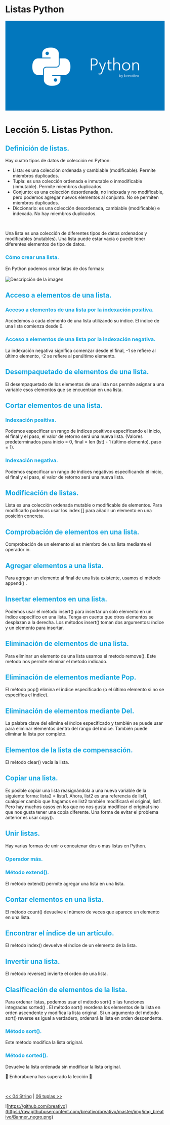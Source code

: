 # Listas Python

![Variables Python](https://github.com/breativo/Python_by_breativo/blob/master/img/Banner_Python_by_breativo.png?raw=true)

# Lección 5. Listas Python.

<h2 style="color:#15A7E1">Definición de listas.</h2>
Hay cuatro tipos de datos de colección en Python:

* Lista: es una colección ordenada y cambiable (modificable). Permite miembros duplicados.
* Tupla: es una colección ordenada e inmutable o inmodificable (inmutable). Permite miembros duplicados.
* Conjunto: es una colección desordenada, no indexada y no modificable, pero podemos agregar nuevos elementos al conjunto. No se permiten miembros duplicados.
* Diccionario: es una colección desordenada, cambiable (modificable) e indexada. No hay miembros duplicados.
</br>

Una lista es una colección de diferentes tipos de datos ordenados y modificables (mutables). Una lista puede estar vacía o puede tener diferentes elementos de tipo de datos.

<h3 style="color:#15A7E1">Cómo crear una lista.</h3>
En Python podemos crear listas de dos formas:

</br>
</br>
<image src="./img/cadena_texto_concatenacion.png" alt="Descripción de la imagen">
<h2 style="color:#15A7E1">Acceso a elementos de una lista.</h2>
<h3 style="color:#15A7E1">Acceso a elementos de  una lista por la indexación positiva.</h3>
Accedemos a cada elemento de una lista utilizando su índice. El índice de una lista comienza desde 0.
<h3 style="color:#15A7E1">Acceso a elementos de  una lista por la indexación negativa.</h3>
La indexación negativa significa comenzar desde el final, -1 se refiere al último elemento, -2 se refiere al penúltimo elemento.
<h2 style="color:#15A7E1">Desempaquetado de elementos de una lista.</h2>
El desempaquetado de los elementos de una lista nos permite asignar a una variable esos elementos que se encuentran en una lista.
<h2 style="color:#15A7E1">Cortar elementos de una lista.</h2>
<h3 style="color:#15A7E1">Indexación positiva.</h3>
Podemos especificar un rango de índices positivos especificando el inicio, el final y el paso, el valor de retorno será una nueva lista. (Valores predeterminados para inicio = 0, final = len (lst) - 1 (último elemento), paso = 1).

<h3 style="color:#15A7E1">Indexación negativa.</h3>   
Podemos especificar un rango de índices negativos especificando el inicio, el final y el paso, el valor de retorno será una nueva lista.

<h2 style="color:#15A7E1">Modificación de listas.</h2>
Lista es una colección ordenada mutable o modificable de elementos. Para modificarlo podemos usar los index [] para añadir un elemento en una posición concreta.

<h2 style="color:#15A7E1">Comprobación de elementos en una lista.</h2>
Comprobación de un elemento si es miembro de una lista mediante el operador in.

<h2 style="color:#15A7E1">Agregar elementos a una lista.</h2>
Para agregar un elemento al final de una lista existente, usamos el método append() .
<h2 style="color:#15A7E1">Insertar elementos en una lista.</h2>
Podemos usar el método insert() para insertar un solo elemento en un índice específico en una lista. Tenga en cuenta que otros elementos se desplazan a la derecha. Los métodos insert() toman dos argumentos: índice y un elemento para insertar.
<h2 style="color:#15A7E1">Eliminación de elementos de una lista.</h2>
Para eliminar un elemento de una lista usamos el metodo remove(). Este metodo nos permite eliminar el metodo indicado.
<h2 style="color:#15A7E1">Eliminación de elementos mediante Pop.</h2>
El método pop() elimina el índice especificado (o el último elemento si no se especifica el índice).
<h2 style="color:#15A7E1">Eliminación de elementos mediante Del.</h2>
La palabra clave del elimina el índice especificado y también se puede usar para eliminar elementos dentro del rango del índice. También puede eliminar la lista por completo.
<h2 style="color:#15A7E1">Elementos de la lista de compensación.</h2>
El método clear() vacía la lista.
<h2 style="color:#15A7E1">Copiar una lista.</h2>
Es posible copiar una lista reasignándola a una nueva variable de la siguiente forma: lista2 = lista1. Ahora, list2 es una referencia de list1, cualquier cambio que hagamos en list2 también modificará el original, list1. Pero hay muchos casos en los que no nos gusta modificar el original sino que nos gusta tener una copia diferente. Una forma de evitar el problema anterior es usar copy().
<h2 style="color:#15A7E1">Unir listas.</h2>
Hay varias formas de unir o concatenar dos o más listas en Python.
<h3 style="color:#15A7E1">Operador más.</h3>
<h3 style="color:#15A7E1">Método extend().</h3>
El método extend() permite agregar una lista en una lista.
<h2 style="color:#15A7E1">Contar elementos en una lista.</h2>
El método count() devuelve el número de veces que aparece un elemento en una lista.
<h2 style="color:#15A7E1">Encontrar el índice de un artículo.</h2>
El método index() devuelve el índice de un elemento de la lista.
<h2 style="color:#15A7E1">Invertir una lista.</h2>
El método reverse() invierte el orden de una lista.
<h2 style="color:#15A7E1">Clasificación de elementos de la lista.</h2>
Para ordenar listas, podemos usar el método sort() o las funciones integradas sorted() . El método sort() reordena los elementos de la lista en orden ascendente y modifica la lista original. Si un argumento del método sort() reverse es igual a verdadero, ordenará la lista en orden descendente.
<h3 style="color:#15A7E1">Método sort().</h3>
Este método modifica la lista original.
<h3 style="color:#15A7E1">Método sorted().</h3>
Devuelve la lista ordenada sin modificar la lista original.
</br>

🎉 Enhorabuena has superado la lección 🎉

</br>

[<< 04 String](../04_String_Python) | [06 tuplas >>](../06_Tuplas_Python)

![https://github.com/breativo](https://raw.githubusercontent.com/breativo/breativo/master/img/img_breativo/Banner_negro.png)

